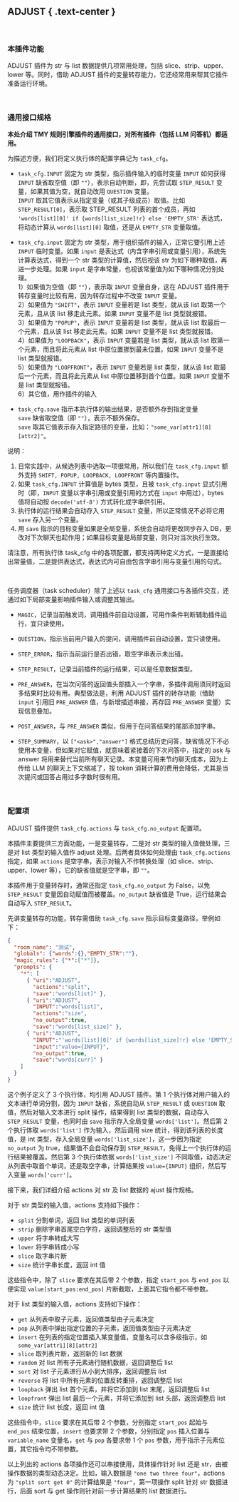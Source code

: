 ADJUST { .text-center }
-------

&nbsp;

### 本插件功能

ADJUST 插件为 str 与 list 数据提供几项常用处理，包括 slice、strip、upper、lower 等。同时，借助 ADJUST 插件的变量转存能力，它还经常用来帮其它插件准备运行环境。 

&nbsp;

### 通用接口规格

**本处介绍 TMY 规则引擎插件的通用接口，对所有插件（包括 LLM 问答机）都适用。**

为描述方便，我们将定义执行体的配置字典记为 `task_cfg`。

- `task_cfg.INPUT` 固定为 str 类型，指示插件输入的临时变量 `INPUT` 如何获得  
  `INPUT` 缺省取空值（即 `""`），表示自动判断，即，先尝试取 `STEP_RESULT` 变量，如果其值为空，就自动改用 `QUESTION` 变量。  
  `INPUT` 取其它值表示从指定变量（或其子级成员）取值。比如 `STEP_RESULT[0]`，表示取 STEP_RESULT 列表的首个成员，再如 `'words[list][0]' if {words[list_size]!r} else 'EMPTY_STR'` 表达式，将动态计算从 `words[list][0]` 取值，还是从 `EMPTY_STR` 变量取值。

- `task_cfg.input` 固定为 str 类型，用于组织插件的输入，正常它要引用上述 `INPUT` 临时变量。如果 `input` 是表达式（内含字串引用或变量引用），系统先计算表达式，得到一个 str 类型的计算值，然后视该 str 为如下哪种取值，再进一步处理。如果 `input` 是字串常量，也视该常量值为如下哪种情况分别处理。  
  1）如果值为空值（即 `""`），表示取 `INPUT` 变量自身，这在 ADJUST 插件用于转存变量时比较有用，因为转存过程中不改变 `INPUT` 变量。  
  2）如果值为 `"SHIFT"`，表示 `INPUT` 变量若是 list 类型，就从该 list 取第一个元素，且从该 list 移走此元素。如果 `INPUT` 变量不是 list 类型就报错。  
  3）如果值为 `"POPUP"`，表示 `INPUT` 变量若是 list 类型，就从该 list 取最后一个元素，且从该 list 移走此元素。如果 `INPUT` 变量不是 list 类型就报错。  
  4）如果值为 `"LOOPBACK"`，表示 `INPUT` 变量若是 list 类型，就从该 list 取第一个元素，而且将此元素从 list 中原位置挪到最未位置。如果 `INPUT` 变量不是 list 类型就报错。  
  5）如果值为 `"LOOPFRONT"`，表示 `INPUT` 变量若是 list 类型，就从该 list 取最后一个元素，而且将此元素从 list 中原位置移到首个位置。如果 `INPUT` 变量不是 list 类型就报错。  
  6）其它值，用作插件的输入

- `task_cfg.save` 指示本执行体的输出结果，是否额外存到指定变量  
  `save` 缺省取空值（即 `""`），表示不额外保存。  
  `save` 取其它值表示存入指定路径的变量，比如：`"some_var[attr1][8][attr2]"`。

说明：

1. 日常实践中，从候选列表中选取一项很常用，所以我们在 `task_cfg.input` 额外支持 `SHIFT, POPUP, LOOPBACK, LOOPFRONT` 等内置操作。
2. 如果 `task_cfg.INPUT` 计算值是 bytes 类型，且被 `task_cfg.input` 显式引用时（即，`INPUT` 变量以字串引用或变量引用的方式在 `input` 中用过），bytes 值将自动按 `decode('utf-8')` 方式转化成字串供引用。
3. 执行体的运行结果会自动存入 `STEP_RESULT` 变量，所以正常情况不必将它用 `save` 存入另一个变量。
4. 用 `save` 指示的目标变量如果是全局变量，系统会自动将更改同步存入 DB，更改对下次聊天也起作用；如果目标变量是局部变量，则只对当次执行生效。

请注意，所有执行体 task_cfg 中的各项配置，都支持两种定义方式，一是直接给出常量值，二是提供表达式，表达式内可自由包含字串引用与变量引用的句式。

&nbsp;

任务调度器（task scheduler）除了上述以 `task_cfg` 通用接口与各插件交互，还通过如下局部变量影响插件输入或调整其输出。

- `MAGIC`，记录当前触发词，调用插件前自动设置，可用作条件判断辅助插件运行，宜只读使用。

- `QUESTION`，指示当前用户输入的提问，调用插件前自动设置，宜只读使用。

- `STEP_ERROR`，指示当前运行是否出错，取空字串表示未出错。

- `STEP_RESULT`，记录当前插件的运行结果，可以是任意数据类型。

- `PRE_ANSWER`，在当次问答的返回值头部插入一个字串，多插件调用须同时返回多结果时比较有用。典型做法是，利用 ADJUST 插件的转存功能（借助 `input` 引用旧 `PRE_ANSWER` 值，与新增描述串接，再存回 `PRE_ANSWER` 变量）实现信息叠加。

- `POST_ANSWER`，与 `PRE_ANSWER` 类似，但用于在问答结果的尾部添加字串。

- `STEP_SUMMARY`，以 `["<ask>","answer"]` 格式总结历史问答，缺省情况下不必使用本变量，但如果对它赋值，就意味着紧接着的下次问答中，指定的 ask 与 answer 将用来替代当前所有聊天记录。本变量可用来节约聊天成本，因为上传给 LLM 的聊天上下文缩减了，按 token 消耗计算的费用会降低，尤其是当次提问或回答占用过多字数时很有用。

&nbsp;

### 配置项

ADJUST 插件提供 `task_cfg.actions` 与 `task_cfg.no_output` 配置项。

本插件主要提供三方面功能，一是变量转存，二是对 str 类型的输入值做处理，三是对 list 类型的输入值作 adjust 处理。后两者具体如何处理由 `task_cfg.actions` 指定，如果 `actions` 是空字串，表示对输入不作转换处理（如 slice、strip、upper、lower 等），它的缺省值就是空字串，即 `""`。

本插件用于变量转存时，通常还指定 `task_cfg.no_output` 为 False，以免 `STEP_RESULT` 变量因自动赋值而被覆盖。`no_output` 缺省值是 True，运行结果会自动写入 `STEP_RESULT`。

先讲变量转存的功能，转存需借助 `task_cfg.save` 指示目标变量路径，举例如下：

``` json
{
  "room_name": "测试",
  "globals": {"words":{},"EMPTY_STR":""},
  "magic_rules": {"*":["*"]},
  "prompts": {
    "*": [
      { "uri":"ADJUST",
        "actions":"split",
        "save":"words[list]" },
      { "uri":"ADJUST",
        "INPUT":"words[list]",
        "actions":"size",
        "no_output":true,
        "save":"words[list_size]" },
      { "uri":"ADJUST",
        "INPUT":"'words[list][0]' if {words[list_size]!r} else 'EMPTY_STR'",
        "input":"value={INPUT}",
        "no_output":true,
        "save":"words[curr]" }
    ]
  }
}
```

这个例子定义了 3 个执行体，均引用 ADJUST 插件。第 1 个执行体对用户输入的文本进行单词分割，因为 `INPUT` 缺省，系统自动从 `STEP_RESULT` 或 `QUESTION` 取值，然后对输入文本进行 split 操作，结果得到 list 类型的数据，自动存入 `STEP_RESULT` 变量，也同时由 `save` 指示存入全局变量 `words['list']`。然后第 2 个执行体取 `words['list']` 作为输入，然后调用 size 统计，得到该列表的长度值，是 int 类型，存入全局变量 `words['list_size']`，这一步因为指定 `no_output` 为 true，结果值不会自动保存到 `STEP_RESULT`，免得上一个执行体的运行结果被覆盖。然后第 3 个执行体依据 `words['list_size']` 不同取值，动态决定从列表中取首个单词，还是取空字串，计算结果按 `value={INPUT}` 组织，然后写入变量 `words['curr']`。

接下来，我们详细介绍 actions 对 str 及 list 数据的 ajust 操作规格。

对于 str 类型的输入值，actions 支持如下操作：

- `split` 分割单词，返回 list 类型的单词列表
- `strip` 删除字串首尾空白字符，返回调整后的 str 类型值
- `upper` 将字串转成大写
- `lower` 将字串转成小写
- `slice` 取字串片断
- `size` 统计字串长度，返回 int 值

这些指令中，除了 `slice` 要求在其后带 2 个参数，指定 `start_pos` 与 `end_pos` 以便实现 `value[start_pos:end_pos]` 片断截取，上面其它指令都不带参数。

对于 list 类型的输入值，actions 支持如下操作：

- `get` 从列表中取子元素，返回值类型由子元素决定
- `pop` 从列表中弹出指定位置的子元素，返回值类型由子元素决定
- `insert` 在列表的指定位置插入某变量值，变量名可以含多级指示，如 `some_var[attr1][8][attr2]`
- `slice` 取列表片断，返回新的 list 数据
- `random` 对 list 所有子元素进行随机数据，返回调整后 list
- `sort` 对 list 子元素进行从小到大排序，返回调整后 list
- `reverse` 将 list 中所有元素的位置反转重排，返回调整后 list
- `loopback` 弹出 list 首个元素，并将它添加到 list 末尾，返回调整后 list
- `loopfront` 弹出 list 最后一个元素，并将它添加到 list 头部，返回调整后 list
- `size` 统计 list 长度，返回 int 值

这些指令中，`slice` 要求在其后带 2 个参数，分别指定 `start_pos` 起始与 `end_pos` 结束位置，`insert` 也要求带 2 个参数，分别指定 `pos` 插入位置与 `variable_name` 变量名，`get` 与 `pop` 各要求带 1 个 `pos` 参数，用于指示子元素位置，其它指令均不带参数。

以上列出的 actions 各项操作还可以串接使用，具体操作针对 list 还是 str，由被操作数据的类型动态决定。比如，输入数据是 `"one two three four"`，actions 为 `"split sort get 0"` 的计算结果是 `"four"`，第一项操作 split 针对 str 数据进行，后面 sort 与 get 操作则针对前一步计算结果的 list 数据进行。

